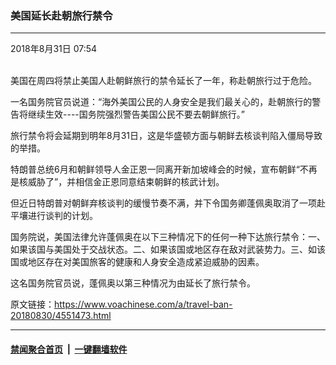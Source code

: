 ### 美国延长赴朝旅行禁令
------------------------

<div class="published">
 <span class="date" title="中国时间">
  <time datetime="2018-08-31T07:54:44+08:00">
   2018年8月31日 07:54
  </time>
 </span>
</div>
<br/>
<div class="wsw">
 <p>
  美国在周四将禁止美国人赴朝鲜旅行的禁令延长了一年，称赴朝旅行过于危险。
 </p>
 <p>
  一名国务院官员说道：“海外美国公民的人身安全是我们最关心的，赴朝旅行的警告将继续生效----国务院强烈警告美国公民不要去朝鲜旅行。”
 </p>
 <p>
  旅行禁令将会延期到明年8月31日，这是华盛顿方面与朝鲜去核谈判陷入僵局导致的举措。
 </p>
 <p>
  特朗普总统6月和朝鲜领导人金正恩一同离开新加坡峰会的时候，宣布朝鲜“不再是核威胁了”，并相信金正恩同意结束朝鲜的核武计划。
 </p>
 <p>
  但近日特朗普对朝鲜弃核谈判的缓慢节奏不满，并下令国务卿蓬佩奥取消了一项赴平壤进行谈判的计划。
 </p>
 <p>
  国务院说，美国法律允许蓬佩奥在以下三种情况下的任何一种下达旅行禁令：一、如果该国与美国处于交战状态。二、如果该国或地区存在敌对武装势力。三、如该国或地区存在对美国旅客的健康和人身安全造成紧迫威胁的因素。
 </p>
 <p>
  这名国务院官员说，蓬佩奥以第三种情况为由延长了旅行禁令。
 </p>
 <p>
 </p>
</div>

原文链接：https://www.voachinese.com/a/travel-ban-20180830/4551473.html


------------------------
#### [禁闻聚合首页](https://github.com/gfw-breaker/banned-news/blob/master/README.md) &nbsp;|&nbsp;  [一键翻墙软件](https://github.com/gfw-breaker/nogfw/blob/master/README.md)